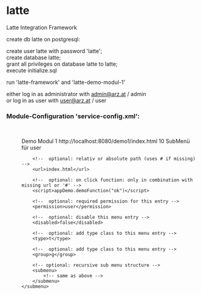 # latte
Latte Integration Framework

create db latte on postgresql:

create user latte with password 'latte';<br/>
create database latte;<br/>
grant all privileges on database latte to latte;<br/>
execute initialize.sql

run 'latte-framework' and 'latte-demo-modul-1'

either log in as administrator with admin@arz.at / admin<br/>
or log in as user with user@arz.at / user

<h3>Module-Configuration 'service-config.xml':</h3><br/>
<menu>
    <name>Demo Modul 1</name>
    <url>http://localhost:8080/demo1/index.html</url>
    <order>10</order>
    <submenu>
		<name>SubMenü für user</name>			
		
		<!--  optional: relativ or absolute path (uses # if missing) -->
		<url>index.html</url>
		
		<!--  optional: on click function: only in combination with missing url or '#' -->
		<script>appDemo.demoFunction("ok")</script>
		
		<!--  optional: required permission for this entry -->
		<permission>user</permission>
		
		<!--  optional: disable this menu entry -->
		<disabled>false</disabled>
		
		<!--  optional: add type class to this menu entry -->
		<type>t</type>
		
		<!--  optional: add type class to this menu entry -->
		<group>g</group>

		<!-- optional: recursive sub menu structure -->
		<submenu>
			<!-- same as above -->
	    </submenu>
    </submenu>
</menu>

